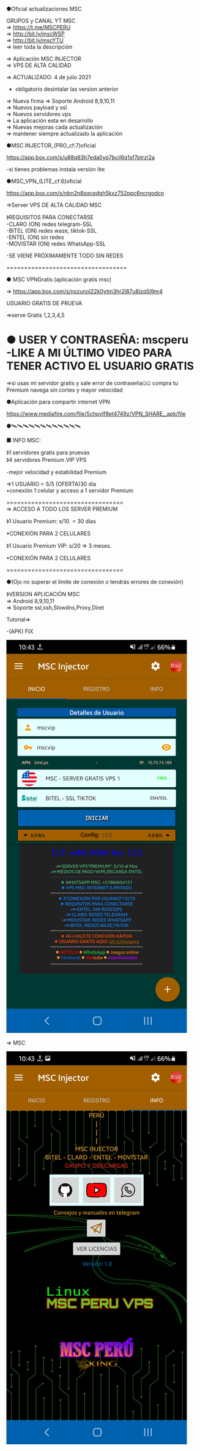 ●Oficial actualizaciones MSC

GRUPOS y CANAL YT MSC<br>
=> https://t.me/MSCPERU <br>
=> http://bit.ly/mscWSP <br>
=> http://bit.ly/mscYTU <br>
=> leer toda la descripción

=> Aplicación MSC INJECTOR<br>
=> VPS DE ALTA CALIDAD

=> ACTUALIZADO: 4 de julio 2021

- obligatorio desintalar las version anterior

=> Nueva firma
=> Soporte Android 8,9,10,11<br>
=> Nuevos payload y ssl<br>
=> Nuevos servidores vps <br>
=> La aplicación esta en desarrollo <br>
=> Nuevas mejoras cada actualización<br>
=> mantener siempre actualizado la aplicación

●MSC INJECTOR_(PRO_cf:7)oficial

https://app.box.com/s/u88q83h7eda0yp7bcil6q1sf7ptrzj2a 

-si tienes problemas instala versión lite

●MSC_VPN_(LITE_cf:6)oficial 

https://app.box.com/s/nbn2n8sqcedgh5kxz752ppc6ncrgodcn

=>Server VPS DE ALTA CALIDAD MSC

》REQUISITOS PARA CONECTARSE <br>
-CLARO (ON) redes telegram-SSL<br>
-BITEL (ON) redes waze, tiktok-SSL<br>
-ENTEL (ON) sin redes <br>
-MOVISTAR (ON) redes WhatsApp-SSL

-SE VIENE PRÓXIMAMENTE TODO SIN REDES

==================================

● MSC VPNGratis (aplicación gratis msc)

=> https://app.box.com/s/nszunol22k0ytm3hr2l87u8izq5l9nr4

USUARIO GRATIS DE PRUEVA

=>serve Gratis 1,2,3,4,5

● USER Y CONTRASEÑA: mscperu <br>
-LIKE A MI ÚLTIMO VIDEO PARA TENER ACTIVO EL USUARIO GRATIS<br>
==================================

=>si usas mi servidor gratis y sale error de contraseña🤐🤐 compra tu Premium navega sin cortes y mayor velocidad

●Aplicación para compartir internet VPN 

https://www.mediafire.com/file/5chpylf8et4749z/VPN_SHARE_.apk/file 

●🛰🛰🛰🛰🛰🛰🛰🛰🛰🛰🛰🛰

■ INFO MSC:

》1 servidores gratis para pruevas<br>
》4 servidores Premium VIP VPS 

-mejor velocidad y estabilidad Premium

=>1 USUARIO = S/5 (OFERTA)30 dia<br>
•conexión 1 celular y acceso a 1 servidor Premium

=================================<br>
=> ACCESO A TODO LOS SERVER PREMIUM<br>

》1 Usuario Premium: s/10  = 30 dias

•CONEXIÓN PARA 2 CELULARES 

》1 Usuario Premium VIP: s/20 => 3 meses.

•CONEXIÓN PARA 2 CELULARES

=================================

●(Ojo no superar el límite de conexión o tendrás errores de conexión)

》VERSION APLICACIÓN MSC<br>
=> Android 8,9,10,11 <br>
=> Soporte ssl,ssh,Slowdns,Proxy,Diret 

Tutorial=> 

-(APK) FIX 

![logo](https://raw.githubusercontent.com/Maicolsc/msc_injector/main/Screenshot_20210613-104305_MSC%20Injector.jpg)

=> MSC

![logo](https://raw.githubusercontent.com/Maicolsc/msc_injector/main/Screenshot_20210613-104311_MSC%20Injector.jpg)
